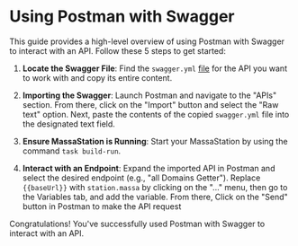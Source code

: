 # Using Postman with Swagger

This guide provides a high-level overview of using Postman with Swagger to interact with an API. Follow these 5 steps to get started:

1. **Locate the Swagger File**: Find the `swagger.yml` [file](https://github.com/massalabs/thyra/blob/e25eef54d5901ea16dddd7258ee09481a3e794a0/api/swagger/server/restapi/resource/swagger.yml) for the API you want to work with and copy its entire content.

2. **Importing the Swagger**: Launch Postman and navigate to the "APIs" section. From there, click on the "Import" button and select the "Raw text" option. Next, paste the contents of the copied `swagger.yml` file into the designated text field.

3. **Ensure MassaStation is Running**: Start your MassaStation by using the command `task build-run`.

4. **Interact with an Endpoint**: Expand the imported API in Postman and select the desired endpoint (e.g., "all Domains Getter"). Replace `{{baseUrl}}` with `station.massa` by clicking on the "..." menu, then go to the Variables tab, and add the variable. From there, Click on the "Send" button in Postman to make the API request

Congratulations! You've successfully used Postman with Swagger to interact with an API.
